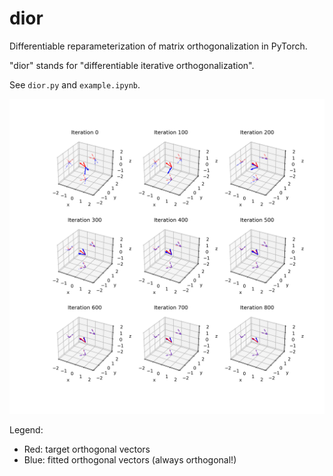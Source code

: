# dior

Differentiable reparameterization of matrix orthogonalization in PyTorch.

"dior" stands for "differentiable iterative orthogonalization".

See `dior.py` and `example.ipynb`.

<img src="3d_learning_process.png">

Legend:
- Red: target orthogonal vectors
- Blue: fitted orthogonal vectors (always orthogonal!)
